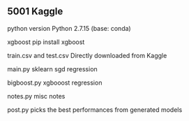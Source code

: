 ## 5001 Kaggle

python version
Python 2.7.15 (base: conda)

xgboost
pip install xgboost

train.csv and test.csv
Directly downloaded from Kaggle

main.py
sklearn sgd regression

bigboost.py
xgbooost regression

notes.py
misc notes

post.py
picks the best performances from generated models